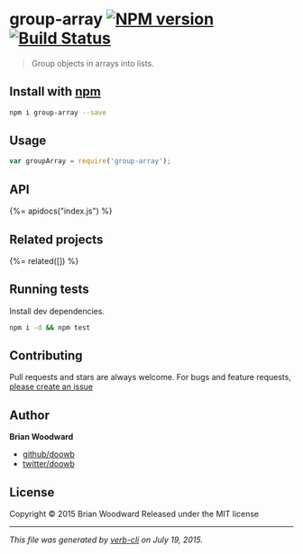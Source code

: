 # group-array [![NPM version](https://badge.fury.io/js/group-array.svg)](http://badge.fury.io/js/group-array)  [![Build Status](https://travis-ci.org/doowb/group-array.svg)](https://travis-ci.org/doowb/group-array) 

> Group objects in arrays into lists.

## Install with [npm](npmjs.org)

```bash
npm i group-array --save
```

## Usage

```js
var groupArray = require('group-array');
```

## API
<!-- add a path or glob pattern for files with code comments to use for docs  -->
{%= apidocs("index.js") %}

## Related projects
<!-- add an array of related projects, then un-escape the helper -->
{%= related([]) %}  

## Running tests
Install dev dependencies.

```bash
npm i -d && npm test
```


## Contributing
Pull requests and stars are always welcome. For bugs and feature requests, [please create an issue](https://github.com/doowb/group-array/issues)


## Author

**Brian Woodward**
 
+ [github/doowb](https://github.com/doowb)
+ [twitter/doowb](http://twitter.com/doowb) 

## License
Copyright © 2015 Brian Woodward
Released under the MIT license

***

_This file was generated by [verb-cli](https://github.com/assemble/verb-cli) on July 19, 2015._
